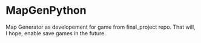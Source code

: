# MapGenPython

Map Generator as developement for game from final_project repo.
That will, I hope, enable save games in the future.
